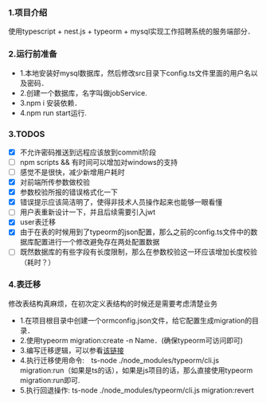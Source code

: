 ### 1.项目介绍

使用typescript + nest.js + typeorm + mysql实现工作招聘系统的服务端部分．

### 2.运行前准备

+ 1.本地安装好mysql数据库，然后修改src目录下config.ts文件里面的用户名以及密码．
+ 2.创建一个数据库，名字叫做jobService.
+ 3.npm i 安装依赖．
+ 4.npm run start运行.
       
### 3.TODOS

- [x] 不允许密码推送到远程应该放到commit阶段
- [ ] npm scripts && 有时间可以增加对windows的支持
- [ ] 感觉不是很快，减少新增用户耗时
- [x] 对前端所传参数做校验
- [x] 参数校验所报的错误格式化一下
- [x] 错误提示应该简洁明了，使得非技术人员操作起来也能够一眼看懂
- [ ] 用户表重新设计一下，并且后续需要引入jwt
- [x] user表迁移
- [x] 由于在表的时候用到了typeorm的json配置，那么之前的config.ts文件中的数据库配置进行一个修改避免存在两处配置数据
- [ ] 既然数据库的有些字段有长度限制，那么在参数校验这一环应该增加长度校验（耗时？）

### 4.表迁移

修改表结构真麻烦，在初次定义表结构的时候还是需要考虑清楚业务

+ 1.在项目根目录中创建一个ormconfig.json文件，给它配置生成migration的目录．
+ 2.使用typeorm migration:create -n Name．(确保typeorm可访问即可)
+ 3.编写迁移逻辑，可以参看[该链接](https://typeorm.io/#/migrations)
+ 4.执行迁移使用命令:　ts-node ./node_modules/typeorm/cli.js migration:run（如果是ts的话），如果是js项目的话，那么直接使用typeorm migration:run即可.
+ 5.执行回退操作: ts-node ./node_modules/typeorm/cli.js migration:revert